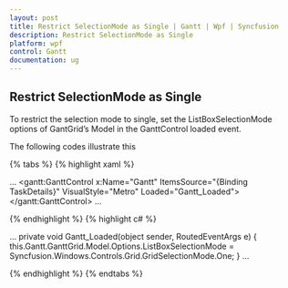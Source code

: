 ```yaml
---
layout: post
title: Restrict SelectionMode as Single | Gantt | Wpf | Syncfusion
description: Restrict SelectionMode as Single
platform: wpf
control: Gantt
documentation: ug
---
```


## Restrict SelectionMode as Single

To restrict the selection mode to single, set the ListBoxSelectionMode options of GantGrid’s Model in the GanttControl loaded event. 

The following codes illustrate this

{% tabs %}
{% highlight xaml %}

…
<gantt:GanttControl x:Name="Gantt"
                    ItemsSource="{Binding TaskDetails}"
                    VisualStyle="Metro"
                    Loaded="Gantt_Loaded">
</gantt:GanttControl>
…

{% endhighlight  %}
{% highlight c# %}

…
private void Gantt_Loaded(object sender, RoutedEventArgs e)
{
    this.Gantt.GanttGrid.Model.Options.ListBoxSelectionMode = Syncfusion.Windows.Controls.Grid.GridSelectionMode.One;
}
…

{% endhighlight  %}
{% endtabs %}
